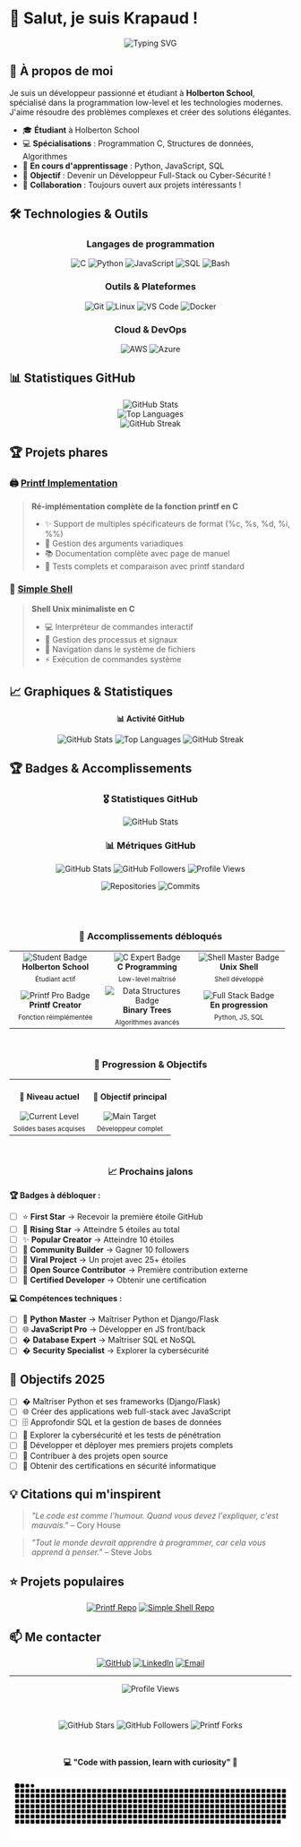# 👋 Salut, je suis Krapaud !

<div align="center">
  <img src="https://readme-typing-svg.herokuapp.com?font=Fira+Code&size=30&pause=1000&color=36BCF7&center=true&vCenter=true&width=500&lines=Développeur+Full+Stack;Étudiant+Holberton+School;Passionné+de+Programmation;Toujours+en+apprentissage" alt="Typing SVG" />
</div>

## 🚀 À propos de moi

Je suis un développeur passionné et étudiant à **Holberton School**, spécialisé dans la programmation low-level et les technologies modernes. J'aime résoudre des problèmes complexes et créer des solutions élégantes.

- 🎓 **Étudiant** à Holberton School
- 💻 **Spécialisations** : Programmation C, Structures de données, Algorithmes
- 🌱 **En cours d'apprentissage** : Python, JavaScript, SQL
- 🎯 **Objectif** : Devenir un Développeur Full-Stack ou Cyber-Sécurité !
- 🤝 **Collaboration** : Toujours ouvert aux projets intéressants !

## 🛠️ Technologies & Outils

<div align="center">

### Langages de programmation
![C](https://img.shields.io/badge/C-00599C?style=for-the-badge&logo=c&logoColor=white)
![Python](https://img.shields.io/badge/Python-3776AB?style=for-the-badge&logo=python&logoColor=white)
![JavaScript](https://img.shields.io/badge/JavaScript-F7DF1E?style=for-the-badge&logo=javascript&logoColor=black)
![SQL](https://img.shields.io/badge/SQL-4479A1?style=for-the-badge&logo=mysql&logoColor=white)
![Bash](https://img.shields.io/badge/Shell_Script-121011?style=for-the-badge&logo=gnu-bash&logoColor=white)

### Outils & Plateformes
![Git](https://img.shields.io/badge/Git-F05032?style=for-the-badge&logo=git&logoColor=white)
![Linux](https://img.shields.io/badge/Linux-FCC624?style=for-the-badge&logo=linux&logoColor=black)
![VS Code](https://img.shields.io/badge/Visual_Studio_Code-0078D4?style=for-the-badge&logo=visual%20studio%20code&logoColor=white)
![Docker](https://img.shields.io/badge/Docker-2496ED?style=for-the-badge&logo=docker&logoColor=white)

### Cloud & DevOps
![AWS](https://img.shields.io/badge/Amazon_AWS-232F3E?style=for-the-badge&logo=amazon-aws&logoColor=white)
![Azure](https://img.shields.io/badge/Microsoft_Azure-0078D4?style=for-the-badge&logo=microsoft-azure&logoColor=white)

</div>

## 📊 Statistiques GitHub

<div align="center">
  <img src="https://github-readme-stats.vercel.app/api?username=Krapaud&show_icons=true&theme=tokyonight&hide_border=true&count_private=true" alt="GitHub Stats" />
</div>

<div align="center">
  <img src="https://github-readme-stats.vercel.app/api/top-langs/?username=Krapaud&layout=compact&theme=tokyonight&hide_border=true" alt="Top Languages" />
</div>

<div align="center">
  <img src="https://github-readme-streak-stats.herokuapp.com/?user=Krapaud&theme=tokyonight&hide_border=true" alt="GitHub Streak" />
</div>

## 🏆 Projets phares

### 🖨️ [Printf Implementation](https://github.com/Krapaud/holbertonschool-printf)
> **Ré-implémentation complète de la fonction printf en C**
> 
> - ✨ Support de multiples spécificateurs de format (%c, %s, %d, %i, %%)
> - 🔧 Gestion des arguments variadiques
> - 📚 Documentation complète avec page de manuel
> - 🧪 Tests complets et comparaison avec printf standard

### 🐚 [Simple Shell](https://github.com/Krapaud/holberton-simple_shell)
> **Shell Unix minimaliste en C**
> 
> - 💻 Interpréteur de commandes interactif
> - 🔄 Gestion des processus et signaux
> - 📁 Navigation dans le système de fichiers
> - ⚡ Exécution de commandes système

## 📈 Graphiques & Statistiques

<div align="center">
  
**📊 Activité GitHub**
  
<img src="https://github-readme-stats.vercel.app/api?username=Krapaud&show_icons=true&theme=tokyonight&hide_border=true&count_private=true&include_all_commits=true" alt="GitHub Stats" />

<img src="https://github-readme-stats.vercel.app/api/top-langs/?username=Krapaud&layout=compact&theme=tokyonight&hide_border=true&langs_count=8" alt="Top Languages" />

<img src="https://github-readme-streak-stats.herokuapp.com/?user=Krapaud&theme=tokyonight&hide_border=true" alt="GitHub Streak" />

</div>

## 🏆 Badges & Accomplissements

<div align="center">

### 🎖️ **Statistiques GitHub**
<img src="https://github-readme-stats.vercel.app/api?username=Krapaud&show_icons=true&theme=tokyonight&hide_border=true&count_private=true&include_all_commits=true&custom_title=📊%20Mes%20Statistiques" alt="GitHub Stats" />

<br>

### 📊 **Métriques GitHub**

<div align="center">

<!-- Métriques personnalisées fiables -->
![GitHub Stats](https://img.shields.io/badge/⭐%20Stars-En%20croissance-FFD700?style=for-the-badge&logo=github)
![GitHub Followers](https://img.shields.io/badge/👥%20Followers-En%20développement-4B9FFF?style=for-the-badge&logo=github)
![Profile Views](https://komarev.com/ghpvc/?username=Krapaud&style=for-the-badge&color=brightgreen&label=👁️%20VUES%20DU%20PROFIL)

<!-- Badges de progression -->
![Repositories](https://img.shields.io/badge/📁%20Repositories-3%20Actifs-success?style=for-the-badge&logo=git)
![Commits](https://img.shields.io/badge/💻%20Commits-En%20cours-blue?style=for-the-badge&logo=github)

</div>

<br><br>

### 🌟 **Accomplissements débloqués**

<table align="center">
<tr>
<td align="center" width="150">
<img width="80" src="https://img.shields.io/badge/🎓-STUDENT-blueviolet?style=for-the-badge" alt="Student Badge"/>
<br><strong>Holberton School</strong>
<br><sub>Étudiant actif</sub>
</td>
<td align="center" width="150">
<img width="80" src="https://img.shields.io/badge/💻-C%20EXPERT-00599C?style=for-the-badge&logo=c&logoColor=white" alt="C Expert Badge"/>
<br><strong>C Programming</strong>
<br><sub>Low-level maîtrisé</sub>
</td>
<td align="center" width="150">
<img width="80" src="https://img.shields.io/badge/🐚-SHELL%20MASTER-2E8B57?style=for-the-badge&logo=gnu-bash&logoColor=white" alt="Shell Master Badge"/>
<br><strong>Unix Shell</strong>
<br><sub>Shell développé</sub>
</td>
</tr>
<tr>
<td align="center" width="150">
<img width="80" src="https://img.shields.io/badge/🖨️-PRINTF%20PRO-FF6347?style=for-the-badge" alt="Printf Pro Badge"/>
<br><strong>Printf Creator</strong>
<br><sub>Fonction réimplémentée</sub>
</td>
<td align="center" width="150">
<img width="80" src="https://img.shields.io/badge/🌳-DATA%20STRUCTURES-228B22?style=for-the-badge" alt="Data Structures Badge"/>
<br><strong>Binary Trees</strong>
<br><sub>Algorithmes avancés</sub>
</td>
<td align="center" width="150">
<img width="80" src="https://img.shields.io/badge/🚀-FULL%20STACK-FF1493?style=for-the-badge" alt="Full Stack Badge"/>
<br><strong>En progression</strong>
<br><sub>Python, JS, SQL</sub>
</td>
</tr>
</table>

<br>

### 🎯 **Progression & Objectifs**

<table align="center">
<tr>
<td align="center">
<h4>🏅 <strong>Niveau actuel</strong></h4>
<img src="https://img.shields.io/badge/LEVEL-DÉBUTANT%20AVANCÉ-brightgreen?style=for-the-badge&logo=github" alt="Current Level"/>
<br><sub>Solides bases acquises</sub>
</td>
<td align="center">
<h4>🎯 <strong>Objectif principal</strong></h4>
<img src="https://img.shields.io/badge/TARGET-FULL%20STACK%20DEV-orange?style=for-the-badge&logo=rocket" alt="Main Target"/>
<br><sub>Développeur complet</sub>
</td>
</tr>
</table>

<br>

### 📈 **Prochains jalons**

<div align="left" style="max-width: 600px; margin: 0 auto;">

**🏆 Badges à débloquer :**
- [ ] ⭐ **First Star** → Recevoir la première étoile GitHub
- [ ] 🌟 **Rising Star** → Atteindre 5 étoiles au total  
- [ ] ✨ **Popular Creator** → Atteindre 10 étoiles
- [ ] 👥 **Community Builder** → Gagner 10 followers
- [ ] 🚀 **Viral Project** → Un projet avec 25+ étoiles
- [ ] 🤝 **Open Source Contributor** → Première contribution externe
- [ ] 📜 **Certified Developer** → Obtenir une certification

**💻 Compétences techniques :**
- [ ] 🐍 **Python Master** → Maîtriser Python et Django/Flask
- [ ] 🌐 **JavaScript Pro** → Développer en JS front/back
- [ ] �️ **Database Expert** → Maîtriser SQL et NoSQL
- [ ] � **Security Specialist** → Explorer la cybersécurité

</div>

</div>

</div>

</div>

## 🎯 Objectifs 2025

- [ ] � Maîtriser Python et ses frameworks (Django/Flask)
- [ ] 🌐 Créer des applications web full-stack avec JavaScript
- [ ] 🗄️ Approfondir SQL et la gestion de bases de données
- [ ] 🔐 Explorer la cybersécurité et les tests de pénétration
- [ ] 🚀 Développer et déployer mes premiers projets complets
- [ ] 🤖 Contribuer à des projets open source
- [ ] 📜 Obtenir des certifications en sécurité informatique

## 💡 Citations qui m'inspirent

> *"Le code est comme l'humour. Quand vous devez l'expliquer, c'est mauvais."* – Cory House

> *"Tout le monde devrait apprendre à programmer, car cela vous apprend à penser."* – Steve Jobs

## ⭐ Projets populaires

<div align="center">

[![Printf Repo](https://github-readme-stats.vercel.app/api/pin/?username=Krapaud&repo=holbertonschool-printf&theme=tokyonight&hide_border=true)](https://github.com/Krapaud/holbertonschool-printf)
[![Simple Shell Repo](https://github-readme-stats.vercel.app/api/pin/?username=Krapaud&repo=holberton-simple_shell&theme=tokyonight&hide_border=true)](https://github.com/Krapaud/holberton-simple_shell)

</div>

## 📫 Me contacter

<div align="center">

[![GitHub](https://img.shields.io/badge/GitHub-100000?style=for-the-badge&logo=github&logoColor=white)](https://github.com/Krapaud)
[![LinkedIn](https://img.shields.io/badge/LinkedIn-0077B5?style=for-the-badge&logo=linkedin&logoColor=white)](https://linkedin.com/in/krapaud)
[![Email](https://img.shields.io/badge/Email-D14836?style=for-the-badge&logo=gmail&logoColor=white)](mailto:votre.email@example.com)

</div>

---

<div align="center">
  <img src="https://komarev.com/ghpvc/?username=Krapaud&color=blueviolet&style=for-the-badge" alt="Profile Views" />
  
  <!-- Badges GitHub -->
  <br><br>
  <img src="https://img.shields.io/github/stars/Krapaud?style=for-the-badge&logo=github&color=yellow" alt="GitHub Stars" />
  <img src="https://img.shields.io/github/followers/Krapaud?style=for-the-badge&logo=github&color=blue" alt="GitHub Followers" />
  <img src="https://img.shields.io/github/forks/Krapaud/holbertonschool-printf?style=for-the-badge&logo=github&color=green" alt="Printf Forks" />
  
  <br><br>
  **💻 "Code with passion, learn with curiosity" 🌟**
</div>

<!-- Petite animation sympa -->
<div align="center">
  <img src="https://raw.githubusercontent.com/Platane/snk/output/github-contribution-grid-snake.svg" alt="Snake animation" />
</div>
